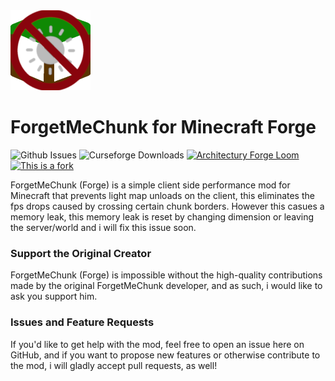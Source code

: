 <img src="src/main/resources/logo.png" width="128">

# ForgetMeChunk for Minecraft Forge

![Github Issues](https://img.shields.io/github/issues/AbdElAziz333/ForgetMeChunk-Forge)
![Curseforge Downloads](https://cf.way2muchnoise.eu/632973.svg)
[![Architectury Forge Loom](https://img.shields.io/badge/Built%20with-Architectury%20Forge%20Loom-orange)](https://github.com/architectury/architectury-loom)
[![This is a fork](https://img.shields.io/badge/This%20is%20port-Support%20the%20original-orange)](https://github.com/mjwells2002/ForgetMeChunk/tree/main)

ForgetMeChunk (Forge) is a simple client side performance mod for Minecraft that prevents light map unloads on the client, this eliminates the fps drops caused by crossing certain chunk borders.
However this casues a memory leak, this memory leak is reset by changing dimension or leaving the server/world and i will fix this issue soon.


### Support the Original Creator
ForgetMeChunk (Forge) is impossible without the high-quality contributions made by the original ForgetMeChunk developer, and as such, i would like to ask you support him.


### Issues and Feature Requests
If you'd like to get help with the mod, feel free to open an issue here on GitHub, and if you want to propose new features or otherwise contribute to the mod, i will gladly accept pull requests, as well!
